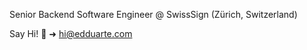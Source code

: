 
Senior Backend Software Engineer @ SwissSign (Zürich, Switzerland)

Say Hi! :wave: ➜ hi@edduarte.com
